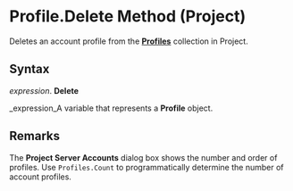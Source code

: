 
# Profile.Delete Method (Project)

Deletes an account profile from the  **[Profiles](0e25c828-6482-4d68-f482-ae72c919f338.md)** collection in Project.


## Syntax

 _expression_. **Delete**

 _expression_A variable that represents a  **Profile** object.


## Remarks

The  **Project Server Accounts** dialog box shows the number and order of profiles. Use `Profiles.Count` to programmatically determine the number of account profiles.


